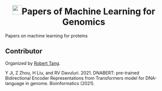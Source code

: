 
<p align="center">
<h1 align="center"> <img src="[https://github.com/xcfcode/Summarization-Papers/pic/summary.png](https://github.com/xcfcode/Summarization-Papers/blob/main/pic/summary.png)" width="30" />Papers of Machine Learning for Genomics</h1>
</p>
Papers on machine learning for proteins


## Contributor
Organized by [Robert Tang](https://xiangrutang.github.io/).


Y Ji, Z Zhou, H Liu, and RV Davuluri. 2021. DNABERT: pre-trained Bidirectional Encoder Representations from Transformers
model for DNA-language in genome. Bioinformatics (2021).
